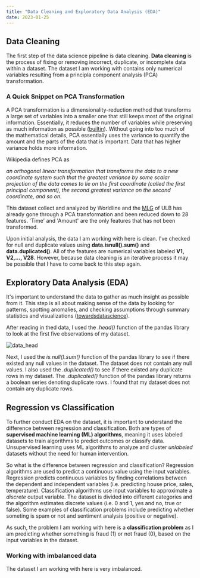 ```yaml
--- 
title: "Data Cleaning and Exploratory Data Analysis (EDA)"
date: 2023-01-25
---
```


## Data Cleaning
The first step of the data science pipeline is data cleaning. **Data cleaning** is the process of fixing or removing incorrect, duplicate, or incomplete data within a dataset. The dataset I am working with contains only numerical variables resulting from a principla component analysis (PCA) transformation.

### A Quick Snippet on PCA Transformation
A PCA transformation is a dimensionality-reduction method that transforms a large set of variables into a smaller one that still keeps most of the original information. Essentially, it reduces the number of variables while preserving as much information as possible ([builtin](https://builtin.com/data-science/step-step-explanation-principal-component-analysis)). Without going into too much of the mathematical details, PCA essentially uses the variance to quantify the amount and the parts of the data that is important. Data that has higher variance holds more information. 

Wikipedia defines PCA as

*an orthogonal linear transformation that transforms the data to a new coordinate system such that the greatest variance by some scalar projection of the data comes to lie on the first coordinate (called the first principal component), the second greatest variance on the second coordinate, and so on.*

This dataset collect and analyzed by Worldline and the [MLG](http://mlg.ulb.ac.be/) of ULB has already gone through a PCA transformation and been reduced down to 28 features. 'Time' and 'Amount' are the only features that has not been transformed. 

Upon initial analysis, the data I am working with here is clean. I've checked for null and duplicate values using **data.isnull().sum()** and **data.duplicated()**. All of the features are numerical variables labeled **V1, V2,..., V28**. However, because data cleaning is an iterative process it may be possible that I have to come back to this step again.

## Exploratory Data Analysis (EDA)
It's important to understand the data to gather as much insight as possible from it. This step is all about making sense of the data by looking for patterns, spotting anomalies, and checking assumptions through summary statistics and visualizations ([towardsdatascience](https://towardsdatascience.com/exploratory-data-analysis-8fc1cb20fd15)). 

After reading in thed data, I used the *.head()* function of the pandas library to look at the first five observations of my dataset. 


![data_head](https://user-images.githubusercontent.com/86743951/214929652-db695f16-802f-4629-acdb-35cd0a15849d.png)


Next, I used the *is.null().sum()* function of the pandas library to see if there existed any null values in the dataset. The dataset does not contain any null values.
I also used the *.duplicated()* to see if there existed any duplicate rows in my dataset. The *.duplicated()* function of the pandas library returns a boolean series denoting duplicate rows. I found that my dataset does not contain any duplicate rows. 

## Regression vs Classification
To further conduct EDA on the dataset, it is important to understand the difference between regression and classification. Both are types of **supervised machine learning (ML) algorithms**, meaning it uses labeled datasets to train algorithms to predict outcomes or classify data. Unsupervised learning uses ML algorithms to analyze and cluster *unlabeled* datasets without the need for human intervention. 

So what is the difference between regression and classification?
Regression algorithms are used to predict a continuous value using the input variables. Regression predicts continuous variables by finding correlations between the dependent and independent variables (i.e. predicting house price, sales, temperature). 
Classification algorithms use input variables to approximate a *discrete* output variable. The dataset is divided into different categories and the algorithm estimates discrete values (i.e. 0 and 1, yes and no, true or false). Some examples of classification problems include predicting whether someting is spam or not and sentiment analysis (positive or negative).

As such, the problem I am working with here is a **classification problem** as I am predicting whether something is fraud (1) or not fraud (0), based on the input variables in the dataset.


### Working with imbalanced data
The dataset I am working with here is very imbalanced. 







